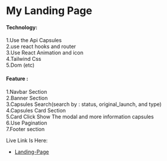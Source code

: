 # My Landing Page
#### Technology:
1.Use the Api Capsules <br />
2.use react hooks and router <br />
3.Use React Animation and icon<br />
4.Tailwind Css <br />
5.Dom (etc)
#### Feature :
1.Navbar Section <br />
2.Banner Section <br />
3.Capsules Search(search  by : status, original_launch, and type) <br />
4.Capsules Card Section  <br />
5.Card Click Show The modal and more information capsules <br />
6.Use Pagination<br />
7.Footer section  <br />

Live Link Is Here:

- [Landing-Page](https://landingpage-199.netlify.app/) 

